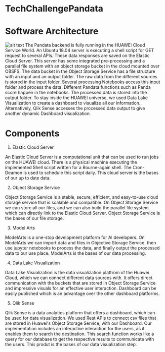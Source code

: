# TechChallengePandata

# Software Architecture
![alt text](https://datatc2020.obs.ap-southeast-1.myhuaweicloud.com:443/dashboard_pictures/Bildschirmfoto%202020-07-05%20um%2021.55.41.png?AccessKeyId=BPQB2WGQ68ATVBCXSOK3&Expires=1594046858&Signature=Y2f2xDndW3jbvcIe%2FOwrwkszMk4%3D&x-obs-security-token=gQpjbi1ub3J0aC00jFU8rh5jAAmktwrVoGDAUlj-VJVdfboEG8I4j-H5rZqBWHP6OS63GD4CFJBN7Hy0EJHZUXh4YoW3xqa5uwMb1Mq06Pj89P_o4MPwgDmwzzP-F0KPZBPiXPd09TjZagN06S1IzwLsYv-GlA2_xp097238aeb8j7GRu3niVNpVzEz4JtktIxX0aZ15EKoohLvMksjrDYwvTfa7jZGk23qX6lnudiOOlr-_tKELnamCx9c4cXW3KY1bckuezxHglhOUD-hr9D93ZvN7DuE2yaAMAOsHdJRo_yvZZMQ7nzuvLtS_A2KvEnTw9xh88bymXw-cpGs8Iglz0_piMtz1Si5IYeGszUE6ky2AYx_rskVKWQ6hXN2PwlDgafua7TI76kxKRC1TdXdVAQKYYkvH4JqeuZjUhAPAhUEOJX6WUk1xJbEiuMW6X3WX8EUG8PcnJKNbI01RIj6KIQ8Q-o5RhiMLxo9vf-7uf3vyiFu8GIRLbl9ojoEuejbm_b93or5PF8lV2iSAVG8hjmvg1sZsq5Uf5zNWyW3rOUwWlGzMvHLwV-cGBFrcPx8BYTtEfFdaQmAbUWw03JnnnPkNROxicSlcN5A7PJJ1ptkkGfKzM_67OPV8NlWEG2939DvbMbNgZd4kC3-1DTQKtNsuwH8C9cI80O1xT9a7drw6YmkFLG8Wfn3N7feOmV-_KR221IFXWHP_DRCVbBT-jj5tX2hKRJ-hrEvMwf1LVbC3ebGHO86GEry3w6KEDlh-fUUpapKYx81CNrE_SGS1O2a-6lMecgT7syojIRcXcxlQYkKt-rIb3q6NEA1QBMeILxi94hJaTBjF4QsYneyhGnH2i7TMijDYa3eHGpfGOhPPgWO1UOrGyhIpHO0OJqo6oJGwxs_t8lX3Pw%3D%3D)
The Pandata backend is fully running in the HUAWEI Cloud Service World. An Ubuntu 18.04 server is executing a shell script for GET request to several APIs. These data responses are saved on the Elastic Cloud Server. This server has some integrated pre-processing and a parallel file system with an object storage bucket in the cloud mounted over OBSFS. The data bucket in the Object Storage Service has a file structure with an input and an output folder. The raw data from the different sources is stored in the input folder. Several processing Notebooks access this input folder and process the data. Different Pandata functions such as Panda score happen in the notebooks. The processed data is stored into the output folder. To stay inside the HUAWEI universe, we used Data Lake Visualization to create a dashboard to visualize all our information. Alternatively, Qlik Sense accesses the processed data output to give another dynamic Dashboard visualization.

# Components
1)	Elastic Cloud Server

An Elastic Cloud Server is a computational unit that can be used to run jobs on the HUAWEI cloud. There is a physical machine executing the implemented Shell script written for a Bourne-again shell. The Cron-Deamon is used to schedule this script daily. This cloud server is the bases of our up to date data.

2)	Object Storage Service

Object Storage Service is a stable, secure, efficient, and easy-to-use cloud storage service that is scalable and compatible. On Object Storage Service we can store all our files, and we can also build the parallel file system which can directly link to the Elastic Cloud Server. Object Storage Service is the bases of our file storage.

3)	Model Arts

ModelArts is a one-stop development platform for AI developers. On ModelArts we can import data and files in Objective Storage Service, then use jupyter notebooks to process the data, and finally output the processed data to our use place. ModelArts is the bases of our data processing.

4)	Data Lake Visualization

Data Lake Visualization is the data visualization platfrom of the Huawei Cloud, which we can connect different data sources with.  It offers direct communication with the buckets that are stored in Object Storage Service and impressive visuals for an effective user interaction. Dashboard can be easily published which is an advantage over the other dashboard platforms.

5)	Qlik Sense

Qlik Sense is a data analytics platform that offers a dashboard, which can be used for data visualization. We used Rest APIs to connect csv files that are stored in Huawei's Object Storage Service, with our Dashboard. Our implementation includes an interactive interaction for the users, as it enables them to search the destination. This search function works like a query for our database to get the respective results to communicate with the users. This produt is the bases of our data visualization step.
